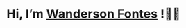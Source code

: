 #  Hi, I’m [Wanderson Fontes](https://www.linkedin.com/in/wanderson-fontes-887611154/) !:wave::grin:
